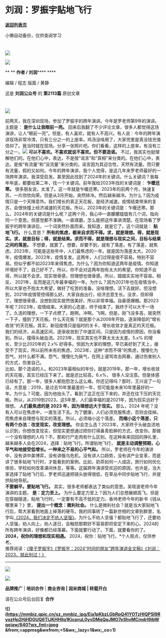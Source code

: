 # 刘润：罗振宇贴地飞行

[**返回列表页**](/gzh/刘润)

小懒自动备份，仅供查阅学习

#
![](https://mmbiz.qpic.cn/sz_mmbiz_jpg/Eia1pKbzLGbQ05rqf4tHyB6X44YvIRZf7ciayibtRy0rVSib8CQjW35A8ibcicFzDvdSceZ3wxRFa7icOhIMKPHicVnvEw/640?wx_fmt=jpeg&wxfrom;=5&wx;_lazy=1&wx;_co=1)

![](https://mmbiz.qpic.cn/sz_mmbiz_gif/Eia1pKbzLGbSnoKgLmuSPesldRicfiaA2UKjWrbQotSqgmgoOt7tq9l4iaricfIj6nFzo0P1FJoVqWcFgdvbIYLYXTw/640?wx_fmt=gif&from;=appmsg)

 ** ** **作者 / 刘润****** ****

编辑 / 程志 版面 / 黄静

这是 **刘润公众号** 的 **第2113篇** 原创文章  

#
![](https://mmbiz.qpic.cn/sz_mmbiz_png/Eia1pKbzLGbSRfGCibu8AM1klREZZvTe2NGoLDF1eMBBTiaGzYdfZXdeYrJfOla5icDZzicWn8NtNomKMJiaY2KicsGjg/640?wx_fmt=png&from;=appmsg&wxfrom;=5&wx;_lazy=1&wx;_co=1)

前两天，我在深圳现场，参加了罗振宇的跨年演讲。今年是罗老师第9年的演讲。主题是： **是什么让我眼前一亮。**
回来后我翻了不少评论文章，很多人都觉得这场演讲，让人“眼前一亮”。但是，有人喜欢，就有人不高兴。有人说：今年的跨年演讲现场非常冷清，只有三分之一的上座率。鸡汤没啥用了，大家兜里是真没钱充值信仰了。我当时就在现场。分享一张照片吧。你们看看，这样的上座率，有没有三分之一。![](https://mmbiz.qpic.cn/sz_mmbiz_jpg/Eia1pKbzLGbSnoKgLmuSPesldRicfiaA2UKH61V1o1CGNZdUqCs8Fd9Td2tOc5fnzBTTPbPmkkwvTrzxkl4a64vDw/640?wx_fmt=jpeg&from;=appmsg)
**可以不喜欢。不喜欢就说不喜欢。但不要造谣。**
不过，我其实也挺理解他们的。在他们心中，表达，不是按“谣言”和“真相”来分类的。在他们心中，表达，是按“有流量”和“没流量”来分类的。谣言因为其迎合性，天然有流量。而只要有流量，假的又如何。今年的跨年演讲，我个人觉得，是这几年来罗老师最好的一场跨年演讲。我深受启发。甚至因此找到了2024年的关键词。什么关键词？我每年年底，都要给第二年，找一个关键词。前年我给2023年找的关键词是：
**乍暖还寒。**
很多朋友说，太准了。这一年就是乍暖还寒。2023年的前两个月，快速复苏，一片欣欣向荣。但是从3月开始，突然转冷。然后越来越冷。为什么？因为疫情只是一个天降意外。我们增长的真正天花板，是经济减速。疫情结束带来的复苏，会很快撞上经济减速的天花板。所以，2023年的关键词是：乍暖还寒。那么，2024年的关键词是什么呢？这两个月，我心中一直朦朦胧胧有几个词，指向同一个意思。但感觉都不准确。一直琢磨，怎么能把这件事讲清楚。在现场看了罗振宇的跨年演讲后，一个词突然扑面而来。我知道，就是它了。这个词就是：
**贴地飞行。** 什么意思？
**所有的焦虑，都来自求而不得。求，就是理想。得，就是现实。求，就是目标；得，就是结果。求而不得，就是理想与现实之间，目标与结果之间的落差。**
不想要，就罢了。想要，却要不到，就有了落差。有了落差，就焦虑。2023年，可能是这些年中，人们最焦虑的一年。就是因为落差太大。2020年，疫情爆发。2022年，疫情复发。这两年，人们过得是很不容易。特别不容易。但似乎都不如2023年来得焦虑。为什么？因为你知道这两年是疫情。你知道环境好不了，自己好不了。所以，你不会对这两年抱有太大的希望。你知道不会得，所以就不会求。现实很骨感，但理想也很骨感。所以，踏踏实实地不容易。相反，
2021年，反而是这几年最幸福的一年。为什么？因为2021年也在疫情当中，所以大家也不抱太大希望，做好了吃苦的准备。没啥理想。活下去就好。但没想到，2021年疫情管控得那么好。大家自由出行，经济恣意生长。没求，但却得了。理想很骨感，没想到现实居然很美好。所以非常幸福。自豪感爆棚。那2023年呢？2023年，疫情结束。大家的心态是，终于结束了。我终于可以大干一场了。久违的理想，一下子点燃了。跑啊。冲啊。飞啊。但是，刚飞没多高，就突然一下子，撞到了天花板。什么天花板？就是那个从2008年开始，逐渐降低的“增长收敛”的天花板。其实，新冠疫情只是临时的关卡，增长收敛才是真正的天花板。我们的经济，从高速区间，逐渐收敛到了中速区间。只是因为疫情的原因，你没看到。所以，撞得头破血流。2023年，现实其实也不算太太太太差。5.x%
的增长，至少比2020年的 2.x%
好得多。但因为大家的理想，早已美好到了天上，接受不了现实，所以前所未有的焦虑。2023年，这种“求而不得”的焦虑，慢慢化为怨气，对什么都不满。怨气，慢慢化为戾气，在网上谩骂攻击网暴，通过伤害别人的方式，伤害自己。  
比如，那个造谣的人。和2023年最相似的年份，就是2019年。那一年，增长收敛的天花板，其实已经压下来了。就是还比较高，6.x%，
很多人没注意。但是体感已经有了。那一年，很多人都抱怨怎么这么难。你还记得吗？那时，王兴说了一句话，大意是：2019，是过去10年里最差的一年，但可能是未来10年里最好的一年。为什么？可能，因为他抬头了。看到了这正在压下来的，并还在往下压的天花板。所以，从2019到2023，这5年里，人们最幸福的是2021年，因为现实远好于理想。
**人们最焦虑的是 2023 年，因为理想远大于现实。** 那么，2024
年呢？没有人可以在焦虑中，一直生活下去。为了健康，人们必须克服焦虑，否则会挂掉。而焦虑来自理想与现实的落差。所以，必须缩小这个落差。
**而缩小这个落差，只有两个办法：改变现实，改变理想。**
你会怎么选？2023年，大家终于头破血流地认识到，你想改变现实，但现实更想通过把你打得鼻青脸肿的方式，改变你。那做一个没有理想的人吗？不。那和行尸走肉有什么区别。在这种来来回回的挣扎里，越来越多人会在2024，选择：贴地飞行。所谓贴地飞行，
**就是主动调整预期，心平气和地接受低增长。一种来之不易的心平气和。**
所以，罗老师在今年的演讲中，没有讲中美博弈，没有讲俄乌危机，没有讲人口趋势，没有讲产业变革，而是讲了很多贴地飞行时，才能看到的案例。比如，奶茶如何一人成店，旅行如何优化体验，学校如何改革课间休息，等等。这届跨年演讲受欢迎的原因，也许是，当大家选择了贴地飞行后，罗老师迅速把镜头放得很低，在草丛中同步贴地飞行，并提供贴地导航。  
 **不要躺平。要贴地飞行。** 其实，很多老师都表达了类似的意思。吴晓波老师今年演讲的主题， **是：定力至上。**
为什么要定力至上？因为人们总想展翅高飞。但是在穿越隧道，贴地飞行时，一定要有不高不低的定力。香帅老师今年的新书《钱从哪里来？》里，
**提出一个概念：微利社会。**
什么是微利社会？就是当大家贴地飞行后，帮大家看到地面上掉落的硬币。我的同事转了一篇新世相的文章到群里，名字叫[《2024，我们决定不劝人坚强》](https://mp.weixin.qq.com/s?__biz=MzI2OTA3MTA5Mg==&mid=2652125295&idx=1&sn=121a447603b77283f2b658dd929dab3b&scene=21#wechat_redirect)。为什么不劝人坚强？都贴地飞行了，还要劝人坚强，劝人向上，劝人逐日，会触怒那颗好不容易即将安定下来的心。2024的所有跨年演讲，好像都已经落幕。下面就要行动了。下面，就要看你的了。
**2024，祝你的理想和现实相遇。** 2024，祝你：贴地飞行。*个人观点，仅供参考。  
推荐阅读：[《傻子罗振宇》](https://mp.weixin.qq.com/s?__biz=MjM5NjM5MjQ4MQ==&mid=2651617710&idx=1&sn=bbbc09947174406fb39061cc2ab83fb5&scene=21#wechat_redirect)[《罗振宇：2024“时间的朋友”跨年演讲全文稿》](https://mp.weixin.qq.com/s?__biz=MjM5NjM5MjQ4MQ==&mid=2651726951&idx=2&sn=545e325fe3f2ac767318b394d9e05106&chksm=bd137f298a64f63fb113b952f4a118bbdd36ca360cf8d05b1d61351acdf4001937632a1358c4&token=353054144&lang=zh_CN&scene=21#wechat_redirect)[《刘润：2023，就此别过！》](https://mp.weixin.qq.com/s?__biz=MjM5NjM5MjQ4MQ==&mid=2651726655&idx=1&sn=01a9f36954d0292134896a487db42863&chksm=bd1378718a64f1673c1587c792b74961a6e0c1bdc216bec94e7be37db70db97facebb3f4b1de&token=353054144&lang=zh_CN&scene=21#wechat_redirect)

* * *

  

[![](https://mmbiz.qpic.cn/sz_mmbiz_gif/Eia1pKbzLGbTn1dwtkEGh09Pv0jdViaXlLY09Libl7h459w2wTEFp92d2Twcn7xEucJJicaCKcjhVIy4LKM6JxmFSQ/640?wx_fmt=gif&wxfrom;=5&wx;_lazy=1&wx;_co=1)]()

![](https://mmbiz.qpic.cn/sz_mmbiz_gif/Eia1pKbzLGbSnoKgLmuSPesldRicfiaA2UKGDGXvHqyj1ggTkkBK5TuCribnPOZ7HVj82ypQdPHvg2ypA9LaWWBq1A/640?wx_fmt=gif&from;=appmsg)

 **品牌推广** | **培训合作** | **商业咨询 | 润米商城** **| 转载开白**

请在公众号后台回复 **合作**

**![](https://mmbiz.qpic.cn/sz_mmbiz_jpg/Eia1pKbzLGbRpQ41YOTzHIQPSl9RyozHp2HjHDGUQ6TlJKHHlIq1KicpruL0yvDMqQqJMO7eShvMCmdrI9ibWqeiaw/640?wx_fmt=jpeg
&from;=appmsg&wxfrom;=5&wx;_lazy=1&wx;_co=1)**

